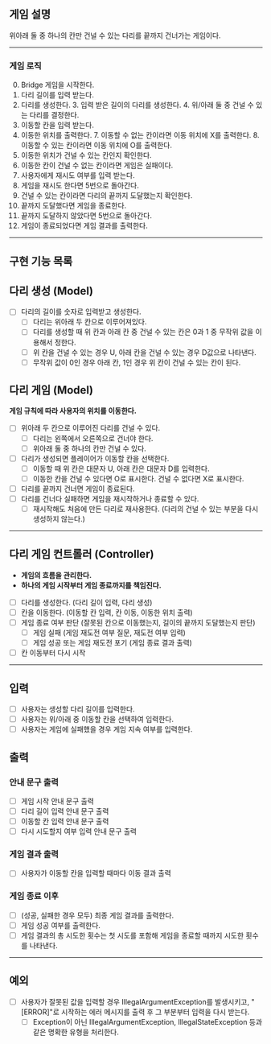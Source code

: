 ## 게임 설명
위아래 둘 중 하나의 칸만 건널 수 있는 다리를 끝까지 건너가는 게임이다.

---
### 게임 로직

0. Bridge 게임을 시작한다. 
1. 다리 길이를 입력 받는다.
2. 다리를 생성한다.
   3. 입력 받은 길이의 다리를 생성한다.
   4. 위/아래 둘 중 건널 수 있는 다리를 결정한다.
5. 이동할 칸을 입력 받는다.
6. 이동한 위치를 출력한다.
   7. 이동할 수 없는 칸이라면 이동 위치에 X를 출력한다.
   8. 이동할 수 있는 칸이라면 이동 위치에 O를 출력한다.
7. 이동한 위치가 건널 수 있는 칸인지 확인한다.
8. 이동한 칸이 건널 수 없는 칸이라면 게임은 실패이다.
9. 사용자에게 재시도 여부를 입력 받는다.
10. 게임을 재시도 한다면 5번으로 돌아간다.
8. 건널 수 있는 칸이라면 다리의 끝까지 도달했는지 확인한다.
9. 끝까지 도달했다면 게임을 종료한다.
10. 끝까지 도달하지 않았다면 5번으로 돌아간다.
11. 게임이 종료되었다면 게임 결과를 출력한다.

---
## 구현 기능 목록

## 다리 생성 (Model)
- [ ] 다리의 길이를 숫자로 입력받고 생성한다.
    - [ ] 다리는 위아래 두 칸으로 이루어져있다.
    - [ ] 다리를 생성할 때 위 칸과 아래 칸 중 건널 수 있는 칸은 0과 1 중 무작위 값을 이용해서 정한다.
    - [ ] 위 칸을 건널 수 있는 경우 U, 아래 칸을 건널 수 있는 경우 D값으로 나타낸다.
    - [ ] 무작위 값이 0인 경우 아래 칸, 1인 경우 위 칸이 건널 수 있는 칸이 된다.

## 다리 게임 (Model)
**게임 규칙에 따라 사용자의 위치를 이동한다.**
- [ ] 위아래 두 칸으로 이루어진 다리를 건널 수 있다.
  - [ ] 다리는 왼쪽에서 오른쪽으로 건너야 한다.
  - [ ] 위아래 둘 중 하나의 칸만 건널 수 있다.
- [ ] 다리가 생성되면 플레이어가 이동할 칸을 선택한다.
  - [ ] 이동할 때 위 칸은 대문자 U, 아래 칸은 대문자 D를 입력한다.
  - [ ] 이동한 칸을 건널 수 있다면 O로 표시한다. 건널 수 없다면 X로 표시한다.
- [ ] 다리를 끝까지 건너면 게임이 종료된다.
- [ ] 다리를 건너다 실패하면 게임을 재시작하거나 종료할 수 있다.
  - [ ] 재시작해도 처음에 만든 다리로 재사용한다. (다리의 건널 수 있는 부분을 다시 생성하지 않는다.)
---
## 다리 게임 컨트롤러 (Controller)
- **게임의 흐름을 관리한다.**
- **하나의 게임 시작부터 게임 종료까지를 책임진다.**
- [ ] 다리를 생성한다. (다리 길이 입력, 다리 생성)
- [ ] 칸을 이동한다. (이동할 칸 입력, 칸 이동, 이동한 위치 출력)
- [ ] 게임 종료 여부 판단 (잘못된 칸으로 이동했는지, 길이의 끝까지 도달했는지 판단)
  - [ ] 게임 실패 (게임 재도전 여부 질문, 재도전 여부 입력)
  - [ ] 게임 성공 또는 게임 재도전 포기 (게임 종료 결과 출력)
- [ ] 칸 이동부터 다시 시작

---
## 입력
- [ ] 사용자는 생성할 다리 길이를 입력한다.
- [ ] 사용자는 위/아래 중 이동할 칸을 선택하여 입력한다.
- [ ] 사용자는 게임에 실패했을 경우 게임 지속 여부를 입력한다.

## 출력
### 안내 문구 출력
- [ ] 게임 시작 안내 문구 출력
- [ ] 다리 길이 입력 안내 문구 출력
- [ ] 이동할 칸 입력 안내 문구 출력
- [ ] 다시 시도할지 여부 입력 안내 문구 출력

### 게임 결과 출력
- [ ] 사용자가 이동할 칸을 입력할 때마다 이동 결과 출력

### 게임 종료 이후
- [ ] (성공, 실패한 경우 모두) 최종 게임 결과를 출력한다.
- [ ] 게임 성공 여부를 출력한다.
- [ ] 게임 결과의 총 시도한 횟수는 첫 시도를 포함해 게임을 종료할 때까지 시도한 횟수를 나타낸다.

---
## 예외
- [ ] 사용자가 잘못된 값을 입력할 경우 IllegalArgumentException를 발생시키고, "[ERROR]"로 시작하는 에러 메시지를 출력 후 그 부분부터 입력을 다시 받는다.
  - [ ] Exception이 아닌 IllegalArgumentException, IllegalStateException 등과 같은 명확한 유형을 처리한다.
